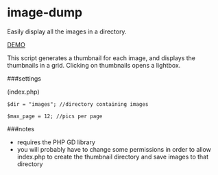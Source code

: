 # image-dump

Easily display all the images in a directory. 

[DEMO](http://danya.ca/image-dump)

This script generates a thumbnail for each image, and displays the thumbnails in a grid. 
Clicking on thumbnails opens a lightbox. 

###settings

(index.php)

`$dir = "images"; //directory containing images`  

`$max_page = 12; //pics per page`


###notes
- requires the PHP GD library 
- you will probably have to change some permissions in order to allow index.php to create the thumbnail directory and save images to that directory
